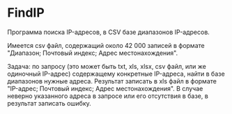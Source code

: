 # FindIP
Программа поиска IP-адресов, в CSV базе диапазонов IP-адресов.

Имеется csv файл, содержащий около 42 000 записей в формате "Диапазон; Почтовый индекс; Адрес местонахождения".

Задача: по запросу (это может быть txt, xls, xlsx, csv файл, или же одиночный IP-адрес) содержащему конкретные IP-адреса, найти в базе диапазонов нужные адреса. Результат записать в xls файл в формате "IP-адрес; Почтовый индекс; Адрес местонахождения". В случае неверно указанного адреса в запросе или его отсутствия в базе, в результат записать ошибку.

